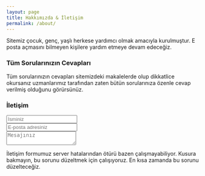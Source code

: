 ```yaml
---
layout: page
title: Hakkımızda & İletişim
permalink: /about/
---
```


Sitemiz çocuk, genç, yaşlı herkese yardımcı olmak amacıyla kurulmuştur. E posta açmasını bilmeyen kişilere yardım etmeye devam edeceğiz. 

### Tüm Sorularınızın Cevapları

Tüm sorularınızın cevapları sitemizdeki makalelerde olup dikkatlice okursanız uzmanlarımız tarafından zaten bütün sorularınıza özenle cevap verilmiş olduğunu görürsünüz.

### İletişim

<form id="iletisim" method="POST">
 <input type="text" placeholder="İsminiz"><br>
 <input type="email" placeholder="E-posta adresiniz"><br>
 <textarea placeholder="Mesajınız"></textarea><br>
</form>

İletişim formumuz server hatalarından ötürü bazen çalışmayabiliyor. Kusura bakmayın, bu sorunu düzeltmek için çalışıyoruz. En kısa zamanda bu sorunu düzelteceğiz.
